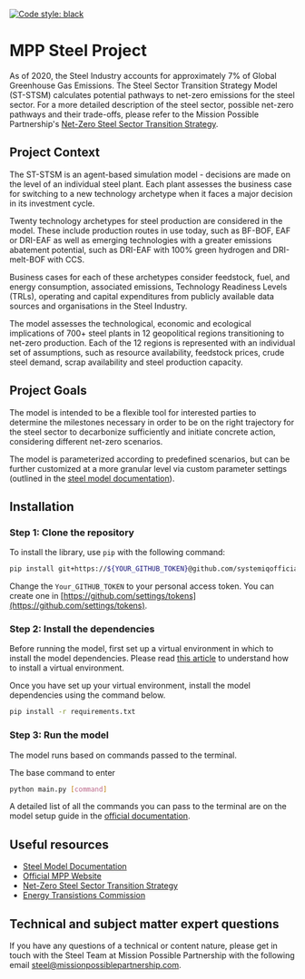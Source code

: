 [![Code style: black](https://img.shields.io/badge/code%20style-black-000000.svg)](https://github.com/psf/black)


# MPP Steel Project

As of 2020, the Steel Industry accounts for approximately 7% of Global Greenhouse Gas Emissions. The Steel Sector Transition Strategy Model (ST-STSM) calculates potential pathways to net-zero emissions for the steel sector. For a more detailed description of the steel sector, possible net-zero pathways and their trade-offs, please refer to the Mission Possible Partnership's [Net-Zero Steel Sector Transition Strategy](https://missionpossiblepartnership.org/wp-content/uploads/2021/10/MPP-Steel-Transition-Strategy-Oct-2021.pdf).

## Project Context

The ST-STSM is an agent-based simulation model - decisions are made on the level of an individual steel plant. Each plant assesses the business case for switching to a new technology archetype when it faces a major decision in its investment cycle.

Twenty technology archetypes for steel production are considered in the model. These include production routes in use today, such as BF-BOF, EAF or DRI-EAF as well as emerging technologies with a greater emissions abatement potential, such as DRI-EAF with 100% green hydrogen and DRI-melt-BOF with CCS.

Business cases for each of these archetypes consider feedstock, fuel, and energy consumption, associated emissions, Technology Readiness Levels (TRLs), operating and capital expenditures from publicly available data sources and organisations in the Steel Industry.

The model assesses the technological, economic and ecological implications of 700+ steel plants in 12 geopolitical regions transitioning to net-zero production. Each of the 12 regions is represented with an individual set of assumptions, such as resource availability, feedstock prices, crude steel demand, scrap availability and steel production capacity.

## Project Goals

The model is intended to be a flexible tool for interested parties to determine the milestones necessary in order to be on the right trajectory for the steel sector to decarbonize sufficiently and initiate concrete action, considering different net-zero scenarios.

The model is parameterized according to predefined scenarios, but can be further customized at a more granular level via custom parameter settings (outlined in the [steel model documentation](https://mpp.gitbook.io/mpp-steel-model/)).

## Installation

### Step 1: Clone the repository

To install the library, use `pip` with the following command:

```bash
pip install git+https://${YOUR_GITHUB_TOKEN}@github.com/systemiqofficial/mpp-steel-model.git
```

Change the `Your_GITHUB_TOKEN` to your personal access token. You can create one in [https://github.com/settings/tokens](https://github.com/settings/tokens).

### Step 2: Install the dependencies

Before running the model, first set up a virtual environment in which to install the model dependencies. Please read [this article](https://docs.python-guide.org/dev/virtualenvs) to understand how to install a virtual environment.

Once you have set up your virtual environment, install the model dependencies using the command below.

```bash
pip install -r requirements.txt
```

### Step 3: Run the model

The model runs based on commands passed to the terminal.

The base command to enter

```bash
python main.py [command]
```

A detailed list of all the commands you can pass to the terminal are on the model setup guide in the [official documentation](https://mpp.gitbook.io/mpp-steel-model/).

## Useful resources

- [Steel Model Documentation](https://mpp.gitbook.io/mpp-steel-model/)
- [Official MPP Website](https://missionpossiblepartnership.org/)
- [Net-Zero Steel Sector Transition Strategy](https://missionpossiblepartnership.org/wp-content/uploads/2021/10/MPP-Steel-Transition-Strategy-Oct-2021.pdf)
- [Energy Transistions Commission](https://www.energy-transitions.org/)

## Technical and subject matter expert questions

If you have any questions of a technical or content nature, please get in touch with the Steel Team at Mission Possible Partnership with the following email steel@missionpossiblepartnership.com.
